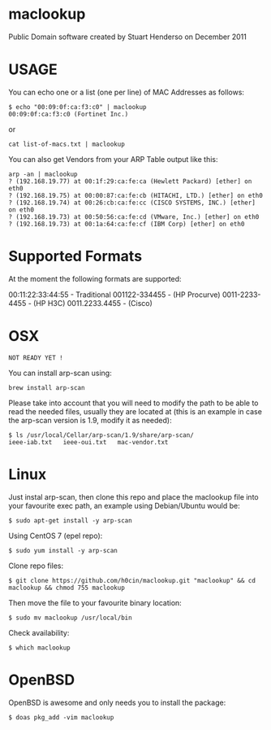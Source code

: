 # maclookup
Public Domain software created by Stuart Henderso on December 2011

# USAGE

You can echo one or a list (one per line) of MAC Addresses as follows:

```
$ echo "00:09:0f:ca:f3:c0" | maclookup 
00:09:0f:ca:f3:c0 (Fortinet Inc.)
```
or

```
cat list-of-macs.txt | maclookup
```

You can also get Vendors from your ARP Table output like this:

```
arp -an | maclookup
? (192.168.19.77) at 00:1f:29:ca:fe:ca (Hewlett Packard) [ether] on eth0
? (192.168.19.75) at 00:00:87:ca:fe:cb (HITACHI, LTD.) [ether] on eth0
? (192.168.19.74) at 00:26:cb:ca:fe:cc (CISCO SYSTEMS, INC.) [ether] on eth0
? (192.168.19.73) at 00:50:56:ca:fe:cd (VMware, Inc.) [ether] on eth0
? (192.168.19.73) at 00:1a:64:ca:fe:cf (IBM Corp) [ether] on eth0

```

# Supported Formats

At the moment the following formats are supported:

00:11:22:33:44:55 - Traditional
001122-334455 - (HP Procurve)
0011-2233-4455 - (HP H3C)
0011.2233.4455 - (Cisco)


# OSX
```
NOT READY YET !
```
You can install arp-scan using:

```
brew install arp-scan
```
Please take into account that you will need to modify the path to be able to read the needed files, usually
they are located at (this is an example in case the arp-scan version is 1.9, modify it as needed):
```
$ ls /usr/local/Cellar/arp-scan/1.9/share/arp-scan/
ieee-iab.txt   ieee-oui.txt   mac-vendor.txt
```

# Linux

Just instal arp-scan, then clone this repo and place the maclookup file into your favourite exec path, an example
using Debian/Ubuntu would be:

```
$ sudo apt-get install -y arp-scan
```

Using CentOS 7 (epel repo):

```
$ sudo yum install -y arp-scan 
```

Clone repo files:

```
$ git clone https://github.com/h0cin/maclookup.git "maclookup" && cd maclookup && chmod 755 maclookup
```

Then move the file to your favourite binary location:

```
$ sudo mv maclookup /usr/local/bin 
```

Check availability:

```
$ which maclookup
```


# OpenBSD 

OpenBSD is awesome and only needs you to install the package:

```
$ doas pkg_add -vim maclookup
```
